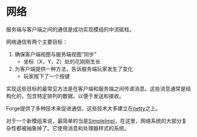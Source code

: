 网络
====

服务端与客户端之间的通信是成功实现模组的中流砥柱。

网络通信有两个主要目标：

1. 确保客户端视图与服务端视图“同步”
    - 坐标（X，Y，Z）处的花刚刚生长
2. 为客户端提供一种方法，告诉服务端玩家发生了变化
    - 玩家按下了一个按键

实现这些目标的最常见方法是在客户端和服务端之间传递消息。这些消息通常是结构化的，包含特定排列的数据，以便于发送和接收。

Forge提供了多种技术来促进通信，这些技术大多建立在[netty][]之上。

对于一个新模组来说，最简单的当是[SimpleImpl][channel]，在这里，网络系统的大部分复杂性都被抽象掉了。它使用消息和处理器样式的系统。

[netty]: https://netty.io "Netty Website"
[channel]: ./simpleimpl.md "SimpleImpl in Detail"
